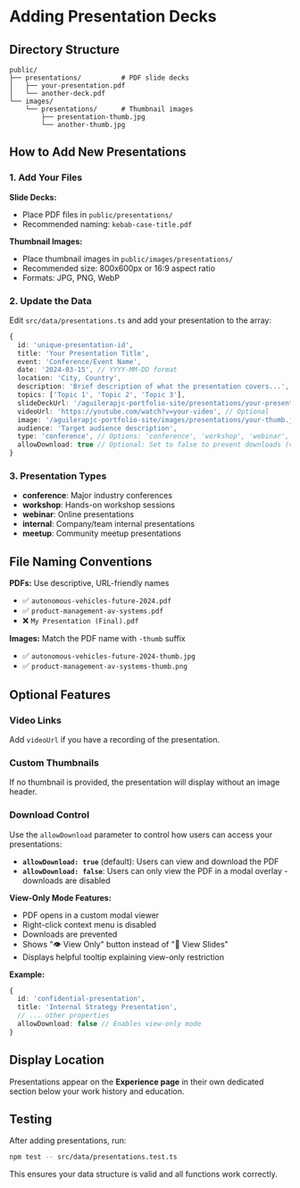 # Adding Presentation Decks

## Directory Structure

```
public/
├── presentations/          # PDF slide decks
│   ├── your-presentation.pdf
│   └── another-deck.pdf
└── images/
    └── presentations/      # Thumbnail images
        ├── presentation-thumb.jpg
        └── another-thumb.jpg
```

## How to Add New Presentations

### 1. Add Your Files

**Slide Decks:**
- Place PDF files in `public/presentations/`
- Recommended naming: `kebab-case-title.pdf`

**Thumbnail Images:**
- Place thumbnail images in `public/images/presentations/`
- Recommended size: 800x600px or 16:9 aspect ratio
- Formats: JPG, PNG, WebP

### 2. Update the Data

Edit `src/data/presentations.ts` and add your presentation to the array:

```typescript
{
  id: 'unique-presentation-id',
  title: 'Your Presentation Title',
  event: 'Conference/Event Name',
  date: '2024-03-15', // YYYY-MM-DD format
  location: 'City, Country',
  description: 'Brief description of what the presentation covers...',
  topics: ['Topic 1', 'Topic 2', 'Topic 3'],
  slideDeckUrl: '/aguilerapjc-portfolio-site/presentations/your-presentation.pdf',
  videoUrl: 'https://youtube.com/watch?v=your-video', // Optional
  image: '/aguilerapjc-portfolio-site/images/presentations/your-thumb.jpg',
  audience: 'Target audience description',
  type: 'conference', // Options: 'conference', 'workshop', 'webinar', 'internal', 'meetup'
  allowDownload: true // Optional: Set to false to prevent downloads (view-only mode)
}
```

### 3. Presentation Types

- **conference**: Major industry conferences
- **workshop**: Hands-on workshop sessions
- **webinar**: Online presentations
- **internal**: Company/team internal presentations
- **meetup**: Community meetup presentations

## File Naming Conventions

**PDFs:** Use descriptive, URL-friendly names
- ✅ `autonomous-vehicles-future-2024.pdf`
- ✅ `product-management-av-systems.pdf`
- ❌ `My Presentation (Final).pdf`

**Images:** Match the PDF name with `-thumb` suffix
- ✅ `autonomous-vehicles-future-2024-thumb.jpg`
- ✅ `product-management-av-systems-thumb.png`

## Optional Features

### Video Links
Add `videoUrl` if you have a recording of the presentation.

### Custom Thumbnails
If no thumbnail is provided, the presentation will display without an image header.

### Download Control
Use the `allowDownload` parameter to control how users can access your presentations:

- **`allowDownload: true`** (default): Users can view and download the PDF
- **`allowDownload: false`**: Users can only view the PDF in a modal overlay - downloads are disabled

**View-Only Mode Features:**
- PDF opens in a custom modal viewer
- Right-click context menu is disabled
- Downloads are prevented
- Shows "👁️ View Only" button instead of "📄 View Slides"
- Displays helpful tooltip explaining view-only restriction

**Example:**
```typescript
{
  id: 'confidential-presentation',
  title: 'Internal Strategy Presentation',
  // ... other properties
  allowDownload: false // Enables view-only mode
}
```

## Display Location

Presentations appear on the **Experience page** in their own dedicated section below your work history and education.

## Testing

After adding presentations, run:
```bash
npm test -- src/data/presentations.test.ts
```

This ensures your data structure is valid and all functions work correctly.